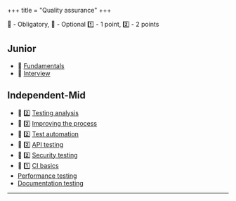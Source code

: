 +++
title = "Quality assurance"
+++

📗 - Obligatory, 📙 - Optional
1️⃣ - 1 point, 2️⃣ - 2 points

## Junior
- 📗 [Fundamentals](/qa/skills/fundamentals/)
- 📗 [Interview](/web_development/skills/interview/)

## Independent-Mid
- 📗 2️⃣ [Testing analysis](/qa/skills/testing_analysis/)
- 📙 2️⃣ [Improving the process](/qa/skills/improving_the_process/)
- 📙 2️⃣ [Test automation](/qa/skills/test_automation/)
- 📙 2️⃣ [API testing](/qa/skills/api_testing/)
- 📙 2️⃣ [Security testing](/qa/skills/security_testing/)
- 📙 1️⃣ [CI basics](/qa/skills/ci_basics/)
- [Performance testing](/qa/skills/performance_testing/)
- [Documentation testing](/qa/skills/documentation_testing/)

---
